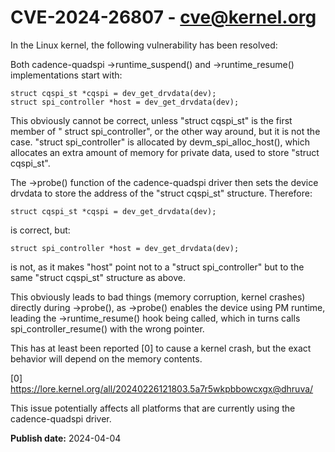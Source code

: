 # CVE-2024-26807 - cve@kernel.org

In the Linux kernel, the following vulnerability has been resolved:

Both cadence-quadspi ->runtime_suspend() and ->runtime_resume()
implementations start with:

	struct cqspi_st *cqspi = dev_get_drvdata(dev);
	struct spi_controller *host = dev_get_drvdata(dev);

This obviously cannot be correct, unless "struct cqspi_st" is the
first member of " struct spi_controller", or the other way around, but
it is not the case. "struct spi_controller" is allocated by
devm_spi_alloc_host(), which allocates an extra amount of memory for
private data, used to store "struct cqspi_st".

The ->probe() function of the cadence-quadspi driver then sets the
device drvdata to store the address of the "struct cqspi_st"
structure. Therefore:

	struct cqspi_st *cqspi = dev_get_drvdata(dev);

is correct, but:

	struct spi_controller *host = dev_get_drvdata(dev);

is not, as it makes "host" point not to a "struct spi_controller" but
to the same "struct cqspi_st" structure as above.

This obviously leads to bad things (memory corruption, kernel crashes)
directly during ->probe(), as ->probe() enables the device using PM
runtime, leading the ->runtime_resume() hook being called, which in
turns calls spi_controller_resume() with the wrong pointer.

This has at least been reported [0] to cause a kernel crash, but the
exact behavior will depend on the memory contents.

[0] https://lore.kernel.org/all/20240226121803.5a7r5wkpbbowcxgx@dhruva/

This issue potentially affects all platforms that are currently using
the cadence-quadspi driver.

**Publish date:** 2024-04-04
